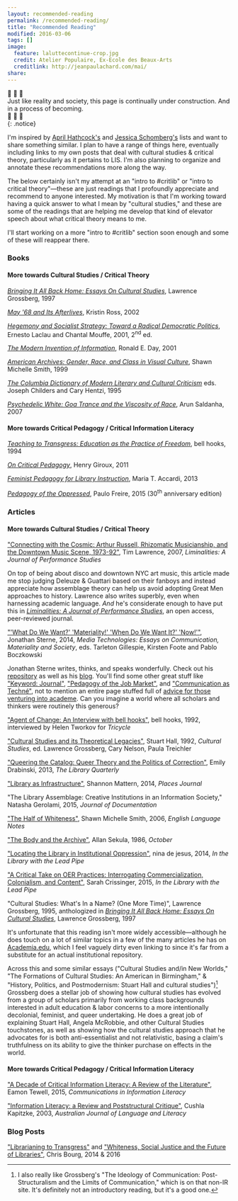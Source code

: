 ```yaml
---
layout: recommended-reading
permalink: /recommended-reading/
title: "Recommended Reading"
modified: 2016-03-06
tags: []
image:
  feature: laluttecontinue-crop.jpg
  credit: Atelier Populaire, Ex-Ecole des Beaux-Arts
  creditlink: http://jeanpaulachard.com/mai/
share:
---
```


:construction: :construction: :construction:  
Just like reality and society, this page is continually under construction. And in a process of becoming.  
:construction: :construction: :construction:  
{: .notice}  

I'm inspired by [April Hathcock's](https://aprilhathcock.wordpress.com/recommended-reading/) and [Jessica Schomberg's](http://catassessmentresearch.blogspot.com/2016/02/critlib-and-diversity-related-books.html) lists and want to share something similar. I plan to have a range of things here, eventually including links to my own posts that deal with cultural studies & critical theory, particularly as it pertains to LIS. I'm also planning to organize and annotate these recommendations more along the way.  
 
The below certainly isn't my attempt at an "intro to #critlib" or "intro to critical theory"—these are just readings that I profoundly appreciate and recommend to anyone interested. My motivation is that I'm working toward having a quick answer to what I mean by "cultural studies," and these are some of the readings that are helping me develop that kind of elevator speech about what critical theory means to me.   
   
I'll start working on a more "intro to #critlib" section soon enough and some of these will reappear there.    

### Books  

#### More towards Cultural Studies / Critical Theory  

[_Bringing It All Back Home: Essays On Cultural Studies_](http://www.worldcat.org/oclc/916066759), Lawrence Grossberg, 1997  
  
[_May '68 and Its Afterlives_](http://www.worldcat.org/oclc/48263748), Kristin Ross, 2002  
  
[_Hegemony and Socialist Strategy: Toward a Radical Democratic   Politics_](http://www.worldcat.org/oclc/886808969), Ernesto Laclau and Chantal Mouffe, 2001, 2<sup>nd</sup> ed.  
  
[_The Modern Invention of Information_](http://www.worldcat.org/oclc/231881313), Ronald E. Day, 2001  
  
[_American Archives: Gender, Race, and Class in Visual Culture_](http://www.worldcat.org/oclc/40939988), Shawn Michelle Smith, 1999  
  
[_The Columbia Dictionary of Modern Literary and Cultural Criticism_](http://www.worldcat.org/oclc/31656730) eds. Joseph Childers and Cary Hentzi, 1995  
  
[_Psychedelic White: Goa Trance and the Viscosity of Race_](http://www.worldcat.org/oclc/487578360), Arun Saldanha, 2007  
  
#### More towards Critical Pedagogy / Critical Information Literacy   
  
[_Teaching to Transgress: Education as the Practice of Freedom_](http://www.worldcat.org/oclc/30668295), bell hooks, 1994  
  
[_On Critical Pedagogy_](http://www.worldcat.org/oclc/694396588), Henry Giroux, 2011  
  
[_Feminist Pedagogy for Library Instruction_](http://www.worldcat.org/oclc/908058695), Maria T. Accardi, 2013  
  
[_Pedagogy of the Oppressed_](http://www.worldcat.org/oclc/921850604), Paulo Freire, 2015 (30<sup>th</sup> anniversary edition)
  
### Articles    
  
#### More towards Cultural Studies / Critical Theory  
  
["Connecting with the Cosmic: Arthur Russell, Rhizomatic Musicianship, 
and the Downtown Music Scene, 1973-92"](http://liminalities.net/3-3/index.htm), Tim Lawrence, 2007, _Liminalities: A Journal of Performance Studies_   
  
On top of being about disco and downtown NYC art music, this article made me stop judging Deleuze & Guattari based on their fanboys and instead appreciate how assemblage theory can help us avoid adopting Great Men approaches to history. Lawrence also writes superbly, even when harnessing academic language. _And_ he's considerate enough to have put this in [_Liminalities: A Journal of Performance Studies_](http://liminalities.net/edpolicy.htm), an open access, peer-reviewed journal.  
  
["'What Do We Want?' 'Materiality!' 'When Do We Want It?' 'Now!'"](http://sterneworks.org/Sterne--Materiality.pdf), Jonathan Sterne, 2014, _Media Technologies: Essays on Communication, Materiality and Society_, eds. Tarleton Gillespie, Kirsten Foote and Pablo Boczkowski  
  
Jonathan Sterne writes, thinks, and speaks wonderfully. Check out his [repository](http://sterneworks.org/text/) as well as his [blog](http://superbon.net/). You'll find some other great stuff like ["Keyword: Journal"](http://sterneworks.org/keywordjournal.pdf), ["Pedagogy of the Job Market"](http://sterneworks.org/pedagogyofthejobmarket.pdf), and ["Communication as Techné"](http://sterneworks.org/Sterne-CommunicationAsTechne.pdf), not to mention an entire page stuffed full of [advice for those venturing into academe](http://sterneworks.org/academe/). Can you imagine a world where all scholars and thinkers were routinely this generous?   
  
["Agent of Change: An Interview with bell hooks"](http://www.tricycle.com/special-section/agent-change-interview-bell-hooks), bell hooks, 1992, interviewed by Helen Tworkov for _Tricycle_  
  
["Cultural Studies and its Theoretical Legacies"](https://msuweb.montclair.edu/~furrg/pursuits/hallcultstuds.html), Stuart Hall, 1992, _Cultural Studies_, ed. Lawrence Grossberg, Cary Nelson, Paula Treichler  
  
["Queering the Catalog: Queer Theory and the Politics of Correction"](http://www.journals.uchicago.edu/doi/10.1086/669547), Emily Drabinski, 2013, _The Library Quarterly_  
  
["Library as Infrastructure"](https://placesjournal.org/article/library-as-infrastructure/), Shannon Mattern, 2014, _Places Journal_  
  
"The Library Assemblage: Creative Institutions in an Information Society," Natasha Gerolami, 2015, _Journal of Documentation_   
  
["The Half of Whiteness"](http://www.saic.edu/media/saic/profiles/faculty/shawnsmith/The-Half-of-Whiteness_Jacob-Riis.pdf), Shawn Michelle Smith, 2006, _English Language Notes_  
  
["The Body and the Archive"](http://www.worldcat.org/oclc/5548108887), Allan Sekula, 1986, _October_  

["Locating the Library in Institutional Oppression"](http://www.inthelibrarywiththeleadpipe.org/2014/locating-the-library-in-institutional-oppression/), nina de jesus, 2014, _In the Library with the Lead Pipe_  

["A Critical Take on OER Practices: Interrogating Commercialization, Colonialism, and Content"](http://www.inthelibrarywiththeleadpipe.org/2015/a-critical-take-on-oer-practices-interrogating-commercialization-colonialism-and-content/), Sarah Crissinger, 2015, _In the Library with the Lead Pipe_  

"Cultural Studies: What's In a Name? (One More Time)", Lawrence Grossberg, 1995, anthologized in [_Bringing It All Back Home: Essays On Cultural Studies_](http://www.worldcat.org/oclc/916066759), Lawrence Grossberg, 1997  

It's unfortunate that this reading isn't more widely accessible—although he does touch on a lot of similar topics in a few of the many articles he has on [Academia.edu](https://unc.academia.edu/LawrenceGrossberg), which I feel vaguely dirty even linking to since it's far from a substitute for an actual institutional repository.   

Across this and some similar essays ("Cultural Studies and/in New Worlds," "The Formations of Cultural Studies: An American in Birmingham," & "History, Politics, and Postmodernism: Stuart Hall and cultural studies")[^ideologycommunication] Grossberg does a stellar job of showing how cultural studies has evolved from a group of scholars primarily from working class backgrounds interested in adult education & labor concerns to a more intentionally decolonial, feminist, and queer undertaking. He does a great job of explaining Stuart Hall, Angela McRobbie, and other Cultural Studies touchstones, as well as showing how the cultural studies approach that he advocates for is both anti-essentialist and not relativistic, basing a claim's truthfulness on its ability to give the thinker purchase on effects in the world.   

[^ideologycommunication]: I also really like Grossberg's "The Ideology of Communication: Post-Structuralism and the Limits of Communication," which is on that non-IR site. It's definitely not an introductory reading, but it's a good one.  

#### More towards Critical Pedagogy / Critical Information Literacy  

["A Decade of Critical Information Literacy: A Review of the Literature"](http://www.comminfolit.org/index.php?journal=cil&page=article&op=view&path%5B%5D=v9i1p24), Eamon Tewell, 2015, _Communications in Information Literacy_  
  
["Information Literacy: a Review and Poststructural Critique"](http://eprints.qut.edu.au/8867/), Cushla Kapitzke, 2003, _Australian Journal of Language and Literacy_  

### Blog Posts   

["Librarianing to Transgress"](https://chrisbourg.wordpress.com/2014/10/25/librarianing-to-transgress-closing-keynote-acrl-orwa-2014/) and ["Whiteness, Social Justice and the Future of Libraries"](https://chrisbourg.wordpress.com/2016/01/09/whiteness-social-justice-and-the-future-of-libraries/), Chris Bourg, 2014 & 2016  